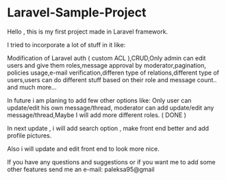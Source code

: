 # Laravel-Sample-Project

Hello , this is my first project made in Laravel framework.

I tried to incorporate a lot of stuff in it like:

Modification of Laravel auth ( custom ACL ),CRUD,Only admin can edit users and give them roles,message approval by moderator,pagination,
policies usage,e-mail verification,differen type of relations,different type of users,users can do different stuff based on their role and 
message count.. and much more...

In future i am planing to add few other options like: Only user can update/edit his own message/thread, moderator can add update/edit any
message/thread,Maybe I will add more different roles. ( DONE )

In next update , i will add search option , make front end better and add profile pictures.

Also i will update and edit front end to look more nice.

If you have any questions and suggestions or if you want me to add some other features send me an e-mail: paleksa95@gmail
